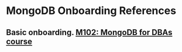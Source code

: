 # MongoDB Onboarding References
## Basic onboarding. [M102: MongoDB for DBAs course](https://github.com/matveylysov/MongoDB.Onboarding.Course/blob/master/M102.MongoDB.for.DBAs)

